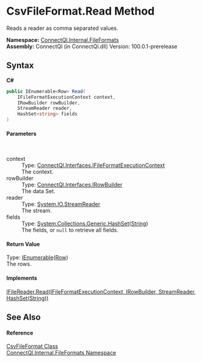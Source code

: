 # CsvFileFormat.Read Method 
 

Reads a reader as comma separated values.

**Namespace:**&nbsp;<a href="N_ConnectQl_Internal_FileFormats">ConnectQl.Internal.FileFormats</a><br />**Assembly:**&nbsp;ConnectQl (in ConnectQl.dll) Version: 100.0.1-prerelease

## Syntax

**C#**<br />
``` C#
public IEnumerable<Row> Read(
	IFileFormatExecutionContext context,
	IRowBuilder rowBuilder,
	StreamReader reader,
	HashSet<string> fields
)
```


#### Parameters
&nbsp;<dl><dt>context</dt><dd>Type: <a href="T_ConnectQl_Interfaces_IFileFormatExecutionContext">ConnectQl.Interfaces.IFileFormatExecutionContext</a><br />The context.</dd><dt>rowBuilder</dt><dd>Type: <a href="T_ConnectQl_Interfaces_IRowBuilder">ConnectQl.Interfaces.IRowBuilder</a><br />The data Set.</dd><dt>reader</dt><dd>Type: <a href="http://msdn2.microsoft.com/en-us/library/6aetdk20" target="_blank">System.IO.StreamReader</a><br />The stream.</dd><dt>fields</dt><dd>Type: <a href="http://msdn2.microsoft.com/en-us/library/bb359438" target="_blank">System.Collections.Generic.HashSet</a>(<a href="http://msdn2.microsoft.com/en-us/library/s1wwdcbf" target="_blank">String</a>)<br />The fields, or `null` to retrieve all fields.</dd></dl>

#### Return Value
Type: <a href="http://msdn2.microsoft.com/en-us/library/9eekhta0" target="_blank">IEnumerable</a>(<a href="T_ConnectQl_Results_Row">Row</a>)<br />The rows.

#### Implements
<a href="M_ConnectQl_Interfaces_IFileReader_Read">IFileReader.Read(IFileFormatExecutionContext, IRowBuilder, StreamReader, HashSet(String))</a><br />

## See Also


#### Reference
<a href="T_ConnectQl_Internal_FileFormats_CsvFileFormat">CsvFileFormat Class</a><br /><a href="N_ConnectQl_Internal_FileFormats">ConnectQl.Internal.FileFormats Namespace</a><br />